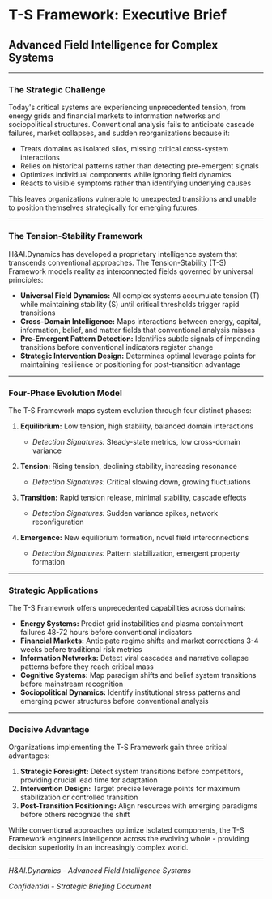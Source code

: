 # T-S Framework: Executive Brief
## Advanced Field Intelligence for Complex Systems

---

### The Strategic Challenge

Today's critical systems are experiencing unprecedented tension, from energy grids and financial markets to information networks and sociopolitical structures. Conventional analysis fails to anticipate cascade failures, market collapses, and sudden reorganizations because it:

* Treats domains as isolated silos, missing critical cross-system interactions
* Relies on historical patterns rather than detecting pre-emergent signals
* Optimizes individual components while ignoring field dynamics
* Reacts to visible symptoms rather than identifying underlying causes

This leaves organizations vulnerable to unexpected transitions and unable to position themselves strategically for emerging futures.

---

### The Tension-Stability Framework

H&AI.Dynamics has developed a proprietary intelligence system that transcends conventional approaches. The Tension-Stability (T-S) Framework models reality as interconnected fields governed by universal principles:

* **Universal Field Dynamics:** All complex systems accumulate tension (T) while maintaining stability (S) until critical thresholds trigger rapid transitions
* **Cross-Domain Intelligence:** Maps interactions between energy, capital, information, belief, and matter fields that conventional analysis misses
* **Pre-Emergent Pattern Detection:** Identifies subtle signals of impending transitions before conventional indicators register change
* **Strategic Intervention Design:** Determines optimal leverage points for maintaining resilience or positioning for post-transition advantage

---

### Four-Phase Evolution Model

The T-S Framework maps system evolution through four distinct phases:

1. **Equilibrium:** Low tension, high stability, balanced domain interactions
   * *Detection Signatures:* Steady-state metrics, low cross-domain variance

2. **Tension:** Rising tension, declining stability, increasing resonance
   * *Detection Signatures:* Critical slowing down, growing fluctuations

3. **Transition:** Rapid tension release, minimal stability, cascade effects
   * *Detection Signatures:* Sudden variance spikes, network reconfiguration

4. **Emergence:** New equilibrium formation, novel field interconnections
   * *Detection Signatures:* Pattern stabilization, emergent property formation

---

### Strategic Applications

The T-S Framework offers unprecedented capabilities across domains:

* **Energy Systems:** Predict grid instabilities and plasma containment failures 48-72 hours before conventional indicators
* **Financial Markets:** Anticipate regime shifts and market corrections 3-4 weeks before traditional risk metrics
* **Information Networks:** Detect viral cascades and narrative collapse patterns before they reach critical mass
* **Cognitive Systems:** Map paradigm shifts and belief system transitions before mainstream recognition
* **Sociopolitical Dynamics:** Identify institutional stress patterns and emerging power structures before conventional analysis

---

### Decisive Advantage

Organizations implementing the T-S Framework gain three critical advantages:

1. **Strategic Foresight:** Detect system transitions before competitors, providing crucial lead time for adaptation
2. **Intervention Design:** Target precise leverage points for maximum stabilization or controlled transition
3. **Post-Transition Positioning:** Align resources with emerging paradigms before others recognize the shift

While conventional approaches optimize isolated components, the T-S Framework engineers intelligence across the evolving whole - providing decision superiority in an increasingly complex world.

---

*H&AI.Dynamics - Advanced Field Intelligence Systems*

*Confidential - Strategic Briefing Document*